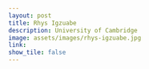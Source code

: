 ```yaml
---
layout: post
title: Rhys Igzuabe
description: University of Cambridge
image: assets/images/rhys-igzuabe.jpg
link: 
show_tile: false
---
```

